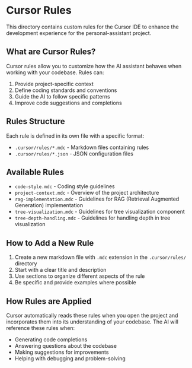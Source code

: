 # Cursor Rules

This directory contains custom rules for the Cursor IDE to enhance the development experience for the personal-assistant project.

## What are Cursor Rules?

Cursor rules allow you to customize how the AI assistant behaves when working with your codebase. Rules can:

1. Provide project-specific context
2. Define coding standards and conventions
3. Guide the AI to follow specific patterns
4. Improve code suggestions and completions

## Rules Structure

Each rule is defined in its own file with a specific format:

- `.cursor/rules/*.mdc` - Markdown files containing rules
- `.cursor/rules/*.json` - JSON configuration files

## Available Rules

- `code-style.mdc` - Coding style guidelines
- `project-context.mdc` - Overview of the project architecture
- `rag-implementation.mdc` - Guidelines for RAG (Retrieval Augmented Generation) implementation
- `tree-visualization.mdc` - Guidelines for tree visualization component
- `tree-depth-handling.mdc` - Guidelines for handling depth in tree visualization

## How to Add a New Rule

1. Create a new markdown file with `.mdc` extension in the `.cursor/rules/` directory
2. Start with a clear title and description
3. Use sections to organize different aspects of the rule
4. Be specific and provide examples where possible

## How Rules are Applied

Cursor automatically reads these rules when you open the project and incorporates them into its understanding of your codebase. The AI will reference these rules when:

- Generating code completions
- Answering questions about the codebase
- Making suggestions for improvements
- Helping with debugging and problem-solving 